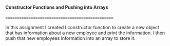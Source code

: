 #### Constructor Functions and Pushing into Arrays
	===============================================
	
In this assignment I created I constructor function to create a new object that has information about a new employee and print the information. I then push that new employees information into an array to store it. 